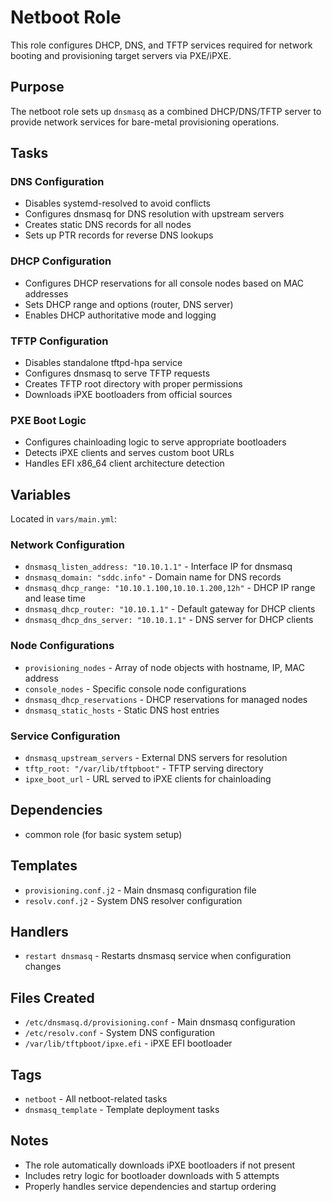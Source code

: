 # Netboot Role

This role configures DHCP, DNS, and TFTP services required for network booting and provisioning target servers via PXE/iPXE.

## Purpose

The netboot role sets up `dnsmasq` as a combined DHCP/DNS/TFTP server to provide network services for bare-metal provisioning operations.

## Tasks

### DNS Configuration
- Disables systemd-resolved to avoid conflicts
- Configures dnsmasq for DNS resolution with upstream servers
- Creates static DNS records for all nodes
- Sets up PTR records for reverse DNS lookups

### DHCP Configuration
- Configures DHCP reservations for all console nodes based on MAC addresses
- Sets DHCP range and options (router, DNS server)
- Enables DHCP authoritative mode and logging

### TFTP Configuration  
- Disables standalone tftpd-hpa service
- Configures dnsmasq to serve TFTP requests
- Creates TFTP root directory with proper permissions
- Downloads iPXE bootloaders from official sources

### PXE Boot Logic
- Configures chainloading logic to serve appropriate bootloaders
- Detects iPXE clients and serves custom boot URLs
- Handles EFI x86_64 client architecture detection

## Variables

Located in `vars/main.yml`:

### Network Configuration
- `dnsmasq_listen_address: "10.10.1.1"` - Interface IP for dnsmasq
- `dnsmasq_domain: "sddc.info"` - Domain name for DNS records  
- `dnsmasq_dhcp_range: "10.10.1.100,10.10.1.200,12h"` - DHCP IP range and lease time
- `dnsmasq_dhcp_router: "10.10.1.1"` - Default gateway for DHCP clients
- `dnsmasq_dhcp_dns_server: "10.10.1.1"` - DNS server for DHCP clients

### Node Configurations
- `provisioning_nodes` - Array of node objects with hostname, IP, MAC address
- `console_nodes` - Specific console node configurations
- `dnsmasq_dhcp_reservations` - DHCP reservations for managed nodes
- `dnsmasq_static_hosts` - Static DNS host entries

### Service Configuration  
- `dnsmasq_upstream_servers` - External DNS servers for resolution
- `tftp_root: "/var/lib/tftpboot"` - TFTP serving directory
- `ipxe_boot_url` - URL served to iPXE clients for chainloading

## Dependencies

- common role (for basic system setup)

## Templates

- `provisioning.conf.j2` - Main dnsmasq configuration file
- `resolv.conf.j2` - System DNS resolver configuration

## Handlers

- `restart dnsmasq` - Restarts dnsmasq service when configuration changes

## Files Created

- `/etc/dnsmasq.d/provisioning.conf` - Main dnsmasq configuration
- `/etc/resolv.conf` - System DNS configuration  
- `/var/lib/tftpboot/ipxe.efi` - iPXE EFI bootloader

## Tags

- `netboot` - All netboot-related tasks
- `dnsmasq_template` - Template deployment tasks

## Notes

- The role automatically downloads iPXE bootloaders if not present
- Includes retry logic for bootloader downloads with 5 attempts
- Properly handles service dependencies and startup ordering